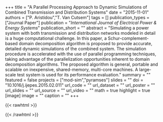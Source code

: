 +++
title = "A Parallel Processing Approach to Dynamic Simulations of Combined Transmission and Distribution Systems"
date = "2015-11-01"
authors = ["P. Aristidou","T. Van Cutsem"]
tags = []
publication_types = ["Journal Paper"]
publication = "_International Journal of Electrical Power & Energy Systems_"
publication_short = ""
abstract = "Simulating a power system with both transmission and distribution networks modeled in detail is a huge computational challenge. In this paper, a Schur-complement-based domain decomposition algorithm is proposed to provide accurate, detailed dynamic simulations of the combined system. The simulation procedure is accelerated with the use of parallel programming techniques, taking advantage of the parallelization opportunities inherent to domain decomposition algorithms. The proposed algorithm is general, portable and scalable on inexpensive, shared-memory, multi-core machines. A large-scale test system is used for its performance evaluation."
summary = ""
featured = false
projects = ["mod-sim","pyramses"]
slides = ""
doi = "10.1016/j.ijepes.2015.02.011"
url_code = ""
url_dataset = ""
url_poster = ""
url_slides = ""
url_source = ""
url_video = ""
math = true
highlight = true
[image]
image = ""
caption = ""
+++

{{< rawhtml >}}
<div data-badge-details="right" data-badge-type="medium-donut" data-doi="10.1016/j.ijepes.2015.02.011" data-hide-no-mentions="true" class="altmetric-embed"></div>
{{< /rawhtml >}}
